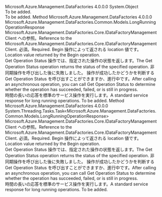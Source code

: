 <Type Name="DataFactoryManagementClientExtensions" FullName="Microsoft.Azure.Management.DataFactories.Core.DataFactoryManagementClientExtensions">
  <TypeSignature Language="C#" Value="public static class DataFactoryManagementClientExtensions" />
  <TypeSignature Language="ILAsm" Value=".class public auto ansi abstract sealed beforefieldinit DataFactoryManagementClientExtensions extends System.Object" />
  <TypeSignature Language="DocId" Value="T:Microsoft.Azure.Management.DataFactories.Core.DataFactoryManagementClientExtensions" />
  <TypeSignature Language="VB.NET" Value="Public Module DataFactoryManagementClientExtensions" />
  <TypeSignature Language="F#" Value="type DataFactoryManagementClientExtensions = class" />
  <AssemblyInfo>
    <AssemblyName>Microsoft.Azure.Management.DataFactories</AssemblyName>
    <AssemblyVersion>4.0.0.0</AssemblyVersion>
  </AssemblyInfo>
  <Base>
    <BaseTypeName>System.Object</BaseTypeName>
  </Base>
  <Interfaces />
  <Docs>
    <summary>To be added.</summary>
    <remarks>To be added.</remarks>
  </Docs>
  <Members>
    <Member MemberName="GetLongRunningOperationStatus">
      <MemberSignature Language="C#" Value="public static Microsoft.Azure.Management.DataFactories.Common.Models.LongRunningOperationResponse GetLongRunningOperationStatus (this Microsoft.Azure.Management.DataFactories.Core.IDataFactoryManagementClient operations, string operationStatusLink);" />
      <MemberSignature Language="ILAsm" Value=".method public static hidebysig class Microsoft.Azure.Management.DataFactories.Common.Models.LongRunningOperationResponse GetLongRunningOperationStatus(class Microsoft.Azure.Management.DataFactories.Core.IDataFactoryManagementClient operations, string operationStatusLink) cil managed" />
      <MemberSignature Language="DocId" Value="M:Microsoft.Azure.Management.DataFactories.Core.DataFactoryManagementClientExtensions.GetLongRunningOperationStatus(Microsoft.Azure.Management.DataFactories.Core.IDataFactoryManagementClient,System.String)" />
      <MemberSignature Language="VB.NET" Value="&lt;Extension()&gt;&#xA;Public Function GetLongRunningOperationStatus (operations As IDataFactoryManagementClient, operationStatusLink As String) As LongRunningOperationResponse" />
      <MemberSignature Language="F#" Value="static member GetLongRunningOperationStatus : Microsoft.Azure.Management.DataFactories.Core.IDataFactoryManagementClient * string -&gt; Microsoft.Azure.Management.DataFactories.Common.Models.LongRunningOperationResponse" Usage="Microsoft.Azure.Management.DataFactories.Core.DataFactoryManagementClientExtensions.GetLongRunningOperationStatus (operations, operationStatusLink)" />
      <MemberType>Method</MemberType>
      <AssemblyInfo>
        <AssemblyName>Microsoft.Azure.Management.DataFactories</AssemblyName>
        <AssemblyVersion>4.0.0.0</AssemblyVersion>
      </AssemblyInfo>
      <ReturnValue>
        <ReturnType>Microsoft.Azure.Management.DataFactories.Common.Models.LongRunningOperationResponse</ReturnType>
      </ReturnValue>
      <Parameters>
        <Parameter Name="operations" Type="Microsoft.Azure.Management.DataFactories.Core.IDataFactoryManagementClient" RefType="this" />
        <Parameter Name="operationStatusLink" Type="System.String" />
      </Parameters>
      <Docs>
        <param name="operations">
            <span data-ttu-id="2f078-101">Microsoft.Azure.Management.DataFactories.Core.IDataFactoryManagementClient への参照。</span><span class="sxs-lookup"><span data-stu-id="2f078-101">Reference to the Microsoft.Azure.Management.DataFactories.Core.IDataFactoryManagementClient.</span></span>
            </param>
        <param name="operationStatusLink">
            <span data-ttu-id="2f078-102">必須。</span><span class="sxs-lookup"><span data-stu-id="2f078-102">Required.</span></span> <span data-ttu-id="2f078-103">Begin 操作によって返される location 値です。</span><span class="sxs-lookup"><span data-stu-id="2f078-103">Location value returned by the Begin operation.</span></span>
            </param>
        <summary>
            <span data-ttu-id="2f078-104">Get Operation Status 操作では、指定された操作の状態を返します。</span><span class="sxs-lookup"><span data-stu-id="2f078-104">The Get Operation Status operation returns the status of the specified operation.</span></span> <span data-ttu-id="2f078-105">非同期操作を呼び出した後に失敗しました。 操作が成功したかどうかを判断する Get Operation Status を呼び出すことができますか、進行中です。</span><span class="sxs-lookup"><span data-stu-id="2f078-105">After calling an asynchronous operation, you can call Get Operation Status to determine whether the operation has succeeded, failed, or is still in progress.</span></span>
            </summary>
        <returns>
            <span data-ttu-id="2f078-106">時間の長いの応答を標準のサービス操作を実行します。</span><span class="sxs-lookup"><span data-stu-id="2f078-106">A standard service response for long running operations.</span></span>
            </returns>
        <remarks>To be added.</remarks>
      </Docs>
    </Member>
    <Member MemberName="GetLongRunningOperationStatusAsync">
      <MemberSignature Language="C#" Value="public static System.Threading.Tasks.Task&lt;Microsoft.Azure.Management.DataFactories.Common.Models.LongRunningOperationResponse&gt; GetLongRunningOperationStatusAsync (this Microsoft.Azure.Management.DataFactories.Core.IDataFactoryManagementClient operations, string operationStatusLink);" />
      <MemberSignature Language="ILAsm" Value=".method public static hidebysig class System.Threading.Tasks.Task`1&lt;class Microsoft.Azure.Management.DataFactories.Common.Models.LongRunningOperationResponse&gt; GetLongRunningOperationStatusAsync(class Microsoft.Azure.Management.DataFactories.Core.IDataFactoryManagementClient operations, string operationStatusLink) cil managed" />
      <MemberSignature Language="DocId" Value="M:Microsoft.Azure.Management.DataFactories.Core.DataFactoryManagementClientExtensions.GetLongRunningOperationStatusAsync(Microsoft.Azure.Management.DataFactories.Core.IDataFactoryManagementClient,System.String)" />
      <MemberSignature Language="VB.NET" Value="&lt;Extension()&gt;&#xA;Public Function GetLongRunningOperationStatusAsync (operations As IDataFactoryManagementClient, operationStatusLink As String) As Task(Of LongRunningOperationResponse)" />
      <MemberSignature Language="F#" Value="static member GetLongRunningOperationStatusAsync : Microsoft.Azure.Management.DataFactories.Core.IDataFactoryManagementClient * string -&gt; System.Threading.Tasks.Task&lt;Microsoft.Azure.Management.DataFactories.Common.Models.LongRunningOperationResponse&gt;" Usage="Microsoft.Azure.Management.DataFactories.Core.DataFactoryManagementClientExtensions.GetLongRunningOperationStatusAsync (operations, operationStatusLink)" />
      <MemberType>Method</MemberType>
      <AssemblyInfo>
        <AssemblyName>Microsoft.Azure.Management.DataFactories</AssemblyName>
        <AssemblyVersion>4.0.0.0</AssemblyVersion>
      </AssemblyInfo>
      <ReturnValue>
        <ReturnType>System.Threading.Tasks.Task&lt;Microsoft.Azure.Management.DataFactories.Common.Models.LongRunningOperationResponse&gt;</ReturnType>
      </ReturnValue>
      <Parameters>
        <Parameter Name="operations" Type="Microsoft.Azure.Management.DataFactories.Core.IDataFactoryManagementClient" RefType="this" />
        <Parameter Name="operationStatusLink" Type="System.String" />
      </Parameters>
      <Docs>
        <param name="operations">
            <span data-ttu-id="2f078-107">Microsoft.Azure.Management.DataFactories.Core.IDataFactoryManagementClient への参照。</span><span class="sxs-lookup"><span data-stu-id="2f078-107">Reference to the Microsoft.Azure.Management.DataFactories.Core.IDataFactoryManagementClient.</span></span>
            </param>
        <param name="operationStatusLink">
            <span data-ttu-id="2f078-108">必須。</span><span class="sxs-lookup"><span data-stu-id="2f078-108">Required.</span></span> <span data-ttu-id="2f078-109">Begin 操作によって返される location 値です。</span><span class="sxs-lookup"><span data-stu-id="2f078-109">Location value returned by the Begin operation.</span></span>
            </param>
        <summary>
            <span data-ttu-id="2f078-110">Get Operation Status 操作では、指定された操作の状態を返します。</span><span class="sxs-lookup"><span data-stu-id="2f078-110">The Get Operation Status operation returns the status of the specified operation.</span></span> <span data-ttu-id="2f078-111">非同期操作を呼び出した後に失敗しました。 操作が成功したかどうかを判断する Get Operation Status を呼び出すことができますか、進行中です。</span><span class="sxs-lookup"><span data-stu-id="2f078-111">After calling an asynchronous operation, you can call Get Operation Status to determine whether the operation has succeeded, failed, or is still in progress.</span></span>
            </summary>
        <returns>
            <span data-ttu-id="2f078-112">時間の長いの応答を標準のサービス操作を実行します。</span><span class="sxs-lookup"><span data-stu-id="2f078-112">A standard service response for long running operations.</span></span>
            </returns>
        <remarks>To be added.</remarks>
      </Docs>
    </Member>
  </Members>
</Type>